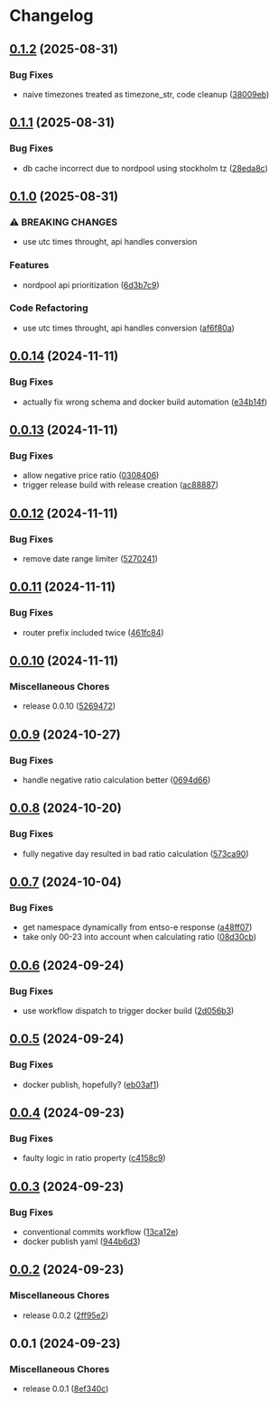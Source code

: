 # Changelog

## [0.1.2](https://github.com/kasperiio/api/compare/v0.1.1...v0.1.2) (2025-08-31)


### Bug Fixes

* naive timezones treated as timezone_str, code cleanup ([38009eb](https://github.com/kasperiio/api/commit/38009ebc049fc9a1b92ace9726781a841c6ae88f))

## [0.1.1](https://github.com/kasperiio/api/compare/v0.1.0...v0.1.1) (2025-08-31)


### Bug Fixes

* db cache incorrect due to nordpool using stockholm tz ([28eda8c](https://github.com/kasperiio/api/commit/28eda8cd1c00eca95ad98ce963c9b3bfe02bd01e))

## [0.1.0](https://github.com/kasperiio/api/compare/v0.0.14...v0.1.0) (2025-08-31)


### ⚠ BREAKING CHANGES

* use utc times throught, api handles conversion

### Features

* nordpool api prioritization ([6d3b7c9](https://github.com/kasperiio/api/commit/6d3b7c9b8a507e988ec10492131814a76b634867))


### Code Refactoring

* use utc times throught, api handles conversion ([af6f80a](https://github.com/kasperiio/api/commit/af6f80a870c9b0f5c7b5611697202ea9736360ac))

## [0.0.14](https://github.com/kasperiio/api/compare/v0.0.13...v0.0.14) (2024-11-11)


### Bug Fixes

* actually fix wrong schema and docker build automation ([e34b14f](https://github.com/kasperiio/api/commit/e34b14f933587aa4842f41fe00a3e7512e9b57c2))

## [0.0.13](https://github.com/kasperiio/api/compare/v0.0.12...v0.0.13) (2024-11-11)


### Bug Fixes

* allow negative price ratio ([0308406](https://github.com/kasperiio/api/commit/030840619e142c13226335623dd7a793551845c6))
* trigger release build with release creation ([ac88887](https://github.com/kasperiio/api/commit/ac88887237c84c9c85939a91936217df5f53ec37))

## [0.0.12](https://github.com/kasperiio/api/compare/v0.0.11...v0.0.12) (2024-11-11)


### Bug Fixes

* remove date range limiter ([5270241](https://github.com/kasperiio/api/commit/52702416ddd04f7c82403506e45c48ce89ba0a41))

## [0.0.11](https://github.com/kasperiio/api/compare/v0.0.10...v0.0.11) (2024-11-11)


### Bug Fixes

* router prefix included twice ([461fc84](https://github.com/kasperiio/api/commit/461fc8406a60cda8135e01c28aceaf8784383712))

## [0.0.10](https://github.com/kasperiio/api/compare/v0.0.9...v0.0.10) (2024-11-11)


### Miscellaneous Chores

* release 0.0.10 ([5269472](https://github.com/kasperiio/api/commit/526947266bfd7f28948b2746691dd07051e91d55))

## [0.0.9](https://github.com/kasperiio/api/compare/v0.0.8...v0.0.9) (2024-10-27)


### Bug Fixes

* handle negative ratio calculation better ([0694d66](https://github.com/kasperiio/api/commit/0694d6673e6f96094e56f49b50efd3de409573a6))

## [0.0.8](https://github.com/kasperiio/api/compare/v0.0.7...v0.0.8) (2024-10-20)


### Bug Fixes

* fully negative day resulted in bad ratio calculation ([573ca90](https://github.com/kasperiio/api/commit/573ca903249187cc0e03973eb39360c189d15cad))

## [0.0.7](https://github.com/kasperiio/api/compare/v0.0.6...v0.0.7) (2024-10-04)


### Bug Fixes

* get namespace dynamically from entso-e response ([a48ff07](https://github.com/kasperiio/api/commit/a48ff079599476e9db41b00236cfc12152cf0bf5))
* take only 00-23 into account when calculating ratio ([08d30cb](https://github.com/kasperiio/api/commit/08d30cbe5c7f57420b3fec2aeeec266e4a511c20))

## [0.0.6](https://github.com/kasperiio/api/compare/v0.0.5...v0.0.6) (2024-09-24)


### Bug Fixes

* use workflow dispatch to trigger docker build ([2d056b3](https://github.com/kasperiio/api/commit/2d056b393b710cce5682968169d32eddbcd8517c))

## [0.0.5](https://github.com/kasperiio/api/compare/v0.0.4...v0.0.5) (2024-09-24)


### Bug Fixes

* docker publish, hopefully? ([eb03af1](https://github.com/kasperiio/api/commit/eb03af1e16315c1354f6fcb39d70ee6aa85800c4))

## [0.0.4](https://github.com/kasperiio/api/compare/v0.0.3...v0.0.4) (2024-09-23)


### Bug Fixes

* faulty logic in ratio property ([c4158c9](https://github.com/kasperiio/api/commit/c4158c90461c6044fe4ec958b8d165fe77e49f54))

## [0.0.3](https://github.com/kasperiio/api/compare/v0.0.2...v0.0.3) (2024-09-23)


### Bug Fixes

* conventional commits workflow ([13ca12e](https://github.com/kasperiio/api/commit/13ca12e37b6b2e9c5d6c845c33546df6694d0758))
* docker publish yaml ([944b6d3](https://github.com/kasperiio/api/commit/944b6d30f2abd465cbd083e87a54c84135494763))

## [0.0.2](https://github.com/kasperiio/api/compare/v0.0.1...v0.0.2) (2024-09-23)


### Miscellaneous Chores

* release 0.0.2 ([2ff95e2](https://github.com/kasperiio/api/commit/2ff95e2d3f62750a93cd2a3d896857eebc60a3a6))

## 0.0.1 (2024-09-23)


### Miscellaneous Chores

* release 0.0.1 ([8ef340c](https://github.com/kasperiio/api/commit/8ef340ceeda11eaccaa5258be957f5c39db6667b))
